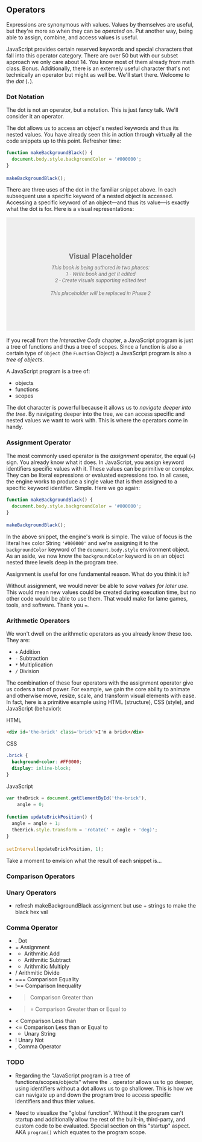 ## Operators

Expressions are synonymous with values. Values by themselves are useful, but they're more so when they can be *operated* on. Put another way, being able to assign, combine, and access values is useful.

JavaScript provides certain reserved keywords and special characters that fall into this operator category. There are over 50 but with our subset approach we only care about 14. You know most of them already from math class. Bonus. Additionally, there is an extemely useful character that's not technically an operator but might as well be. We'll start there. Welcome to the *dot* (`.`).

### Dot Notation

The dot is not an operator, but a notation. This is just fancy talk. We'll consider it an operator.

The dot allows us to access an object's nested keywords and thus its nested values. You have already seen this in action through virtually all the code snippets up to this point. Refresher time:

```javascript
function makeBackgroundBlack() {
  document.body.style.backgroundColor = '#000000';
}

makeBackgroundBlack();
```

There are three uses of the dot in the familiar snippet above. In each subsequent use a specific keyword of a nested object is accessed. Accessing a specific keyword of an object—and thus its value—is exactly what the dot is for. Here is a visual representations:

![TODO - Dot Operator Nested Access](../assets/img/visual-todo-placeholder.jpg?v1.11 "TODO - Dot Operator Nested Access")

If you recall from the *Interactive Code* chapter, a JavaScript program is just a tree of functions and thus a tree of scopes. Since a function is also a certain type of `Object` (the `Function` Object) a JavaScript program is also a *tree of objects*.

A JavaScript program is a tree of:
- objects
- functions
- scopes

The dot character is powerful because it allows us to *navigate deeper into the tree*. By navigating deeper into the tree, we can access specific and nested values we want to work with. This is where the operators come in handy.

### Assignment Operator

The most commonly used operator is the *assignment* operator, the equal (`=`) sign. You already know what it does. In JavaScript, you assign keyword identifiers specific values with it. These values can be primitive or complex. They can be literal expressions or evaluated expressions too. In all cases, the engine works to produce a single value that is then assigned to a specific keyword identifier. Simple. Here we go again:

```javascript
function makeBackgroundBlack() {
  document.body.style.backgroundColor = '#000000';
}

makeBackgroundBlack();
```

In the above snippet, the engine's work is simple. The value of focus is the literal hex color String `'#000000'` and we're assigning it to the `backgroundColor` keyword of the `document.body.style` environment object. As an aside, we now know the `backgroundColor` keyword is on an object nested three levels deep in the program tree.

Assignment is useful for one fundamental reason. What do you think it is?

Without assignment, we would never be able to *save values for later use*. This would mean new values could be created during execution time, but no other code would be able to use them. That would make for lame games, tools, and software. Thank you `=`. 

### Arithmetic Operators

We won't dwell on the arithmetic operators as you already know these too. They are:

- `+` Addition
- `-` Subtraction
- `*` Multiplication
- `/` Division

The combination of these four operators with the assignment operator give us coders a ton of power. For example, we gain the core ability to animate and otherwise move, resize, scale, and transform visual elements with ease. In fact, here is a primitive example using HTML (structure), CSS (style), and JavaScript (behavior):

HTML
```html
<div id='the-brick' class='brick'>I'm a brick</div>
```

CSS
```css
.brick {
  background-color: #FF0000;
  display: inline-block;
}
```

JavaScript
```javascript
var theBrick = document.getElementById('the-brick'),
    angle = 0;

function updateBrickPosition() {
  angle = angle + 1;
  theBrick.style.transform = 'rotate(' + angle + 'deg)';
}
  
setInterval(updateBrickPosition, 1);
```

Take a moment to envision what the result of each snippet is...

### Comparison Operators

### Unary Operators

- refresh makeBackgroundBlack assignment but use + strings to make the black hex val

### Comma Operator

- . Dot
- = Assignment
- + Arithmitic Add
- - Arithmitic Subtract
- * Arithmitic Multiply
- / Arithmitic Divide
- === Comparison Equality
- !== Comparison Inequality
- > Comparison Greater than
- >= Comparison Greater than or Equal to
- < Comparison Less than
- <= Comparison Less than or Equal to
- + Unary String
- ! Unary Not
- , Comma Operator

### TODO
- Regarding the "JavaScript program is a tree of functions/scopes/objects" where the `.` operator allows us to go deeper, using identifiers without a dot allows us to go shallower. This is how we can navigate up and down the program tree to access specific identifiers and thus thier values.

- Need to visualize the "global function". Without it the program can't startup and additionally allow the rest of the built-in, third-party, and custom code to be evaluated. Special section on this "startup" aspect. AKA `program()` which equates to the program scope.
